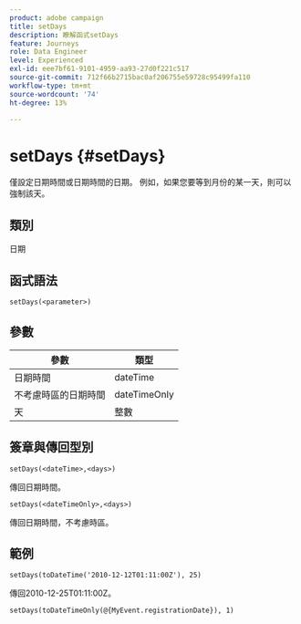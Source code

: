 ```yaml
---
product: adobe campaign
title: setDays
description: 瞭解函式setDays
feature: Journeys
role: Data Engineer
level: Experienced
exl-id: eee7bf61-9101-4959-aa93-27d0f221c517
source-git-commit: 712f66b2715bac0af206755e59728c95499fa110
workflow-type: tm+mt
source-wordcount: '74'
ht-degree: 13%

---
```


# setDays {#setDays}

僅設定日期時間或日期時間的日期。 例如，如果您要等到月份的某一天，則可以強制該天。

## 類別

日期

## 函式語法

`setDays(<parameter>)`

## 參數

| 參數 | 類型 |
|--- |--- |
| 日期時間 | dateTime |
| 不考慮時區的日期時間 | dateTimeOnly |
| 天 | 整數 |

## 簽章與傳回型別

`setDays(<dateTime>,<days>)`

傳回日期時間。

`setDays(<dateTimeOnly>,<days>)`

傳回日期時間，不考慮時區。

## 範例

`setDays(toDateTime('2010-12-12T01:11:00Z'), 25)`

傳回2010-12-25T01:11:00Z。

`setDays(toDateTimeOnly(@{MyEvent.registrationDate}), 1)`
